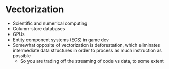 # Vectorization

- Scientific and numerical computing
- Column-store databases
- GPUs
- Entity component systems (ECS) in game dev
- Somewhat opposite of vectorization is deforestation, which eliminates intermediate data structures in order to process as much instruction as possible
    - So you are trading off the streaming of code vs data, to some extent